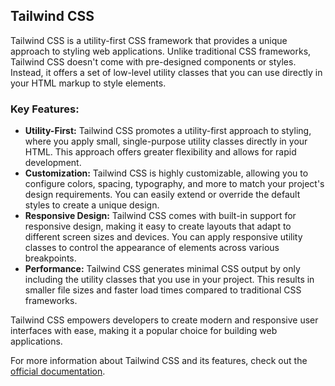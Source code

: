 ## Tailwind CSS

Tailwind CSS is a utility-first CSS framework that provides a unique approach to styling web applications. Unlike traditional CSS frameworks, Tailwind CSS doesn't come with pre-designed components or styles. Instead, it offers a set of low-level utility classes that you can use directly in your HTML markup to style elements.

### Key Features:
- **Utility-First:** Tailwind CSS promotes a utility-first approach to styling, where you apply small, single-purpose utility classes directly in your HTML. This approach offers greater flexibility and allows for rapid development.
- **Customization:** Tailwind CSS is highly customizable, allowing you to configure colors, spacing, typography, and more to match your project's design requirements. You can easily extend or override the default styles to create a unique design.
- **Responsive Design:** Tailwind CSS comes with built-in support for responsive design, making it easy to create layouts that adapt to different screen sizes and devices. You can apply responsive utility classes to control the appearance of elements across various breakpoints.
- **Performance:** Tailwind CSS generates minimal CSS output by only including the utility classes that you use in your project. This results in smaller file sizes and faster load times compared to traditional CSS frameworks.

Tailwind CSS empowers developers to create modern and responsive user interfaces with ease, making it a popular choice for building web applications.

For more information about Tailwind CSS and its features, check out the [official documentation](https://tailwindcss.com/docs/introduction).
